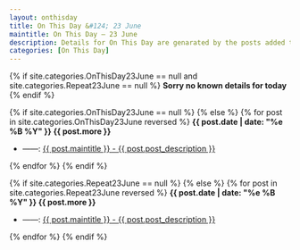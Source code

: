 ```yaml
---
layout: onthisday
title: On This Day &#124; 23 June
maintitle: On This Day — 23 June
description: Details for On This Day are genarated by the posts added to the website so the content is subject to changes/updates over time.
categories: [On This Day]
---
```


{% if site.categories.OnThisDay23June == null and site.categories.Repeat23June == null %}
<strong>Sorry no known details for today</strong>
{% endif %}

{% if site.categories.OnThisDay23June == null %}
{% else %}
{% for post in site.categories.OnThisDay23June reversed %}
<strong>{{ post.date | date: "%e %B %Y" }} {{ post.more }}</strong>
<ul>
<li> ——: <a href="{{ post.url }}">{{ post.maintitle }} - {{ post.post_description }}</a></li>
</ul>
{% endfor %}
{% endif %}

{% if site.categories.Repeat23June == null %}
{% else %}
{% for post in site.categories.Repeat23June reversed %}
<strong>{{ post.date | date: "%e %B %Y" }} {{ post.more }}</strong>
<ul>
<li> ——: <a href="{{ post.url }}">{{ post.maintitle }} - {{ post.post_description }}</a></li>
</ul>
{% endfor %}
{% endif %}
